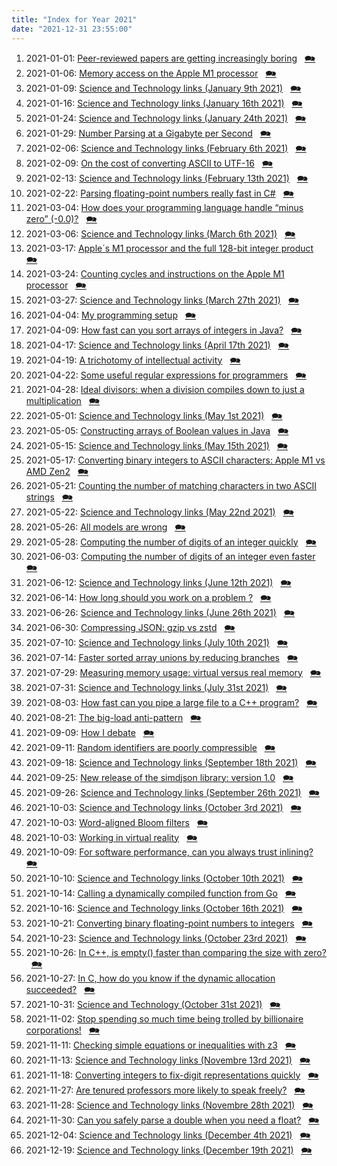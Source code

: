 ```yaml
---
title: "Index for Year 2021"
date: "2021-12-31 23:55:00"
---
```


1. 2021-01-01: [Peer-reviewed papers are getting increasingly boring](/lemire/blog/2021/01-01-peer-reviewed-papers-are-getting-increasingly-boring) &nbsp; [&#x1F5EA;](/lemire/blog/2021/01-01-comment-peer-reviewed-papers-are-getting-increasingly-boring)
2. 2021-01-06: [Memory access on the Apple M1 processor](/lemire/blog/2021/01-06-memory-access-on-the-apple-m1-processor) &nbsp; [&#x1F5EA;](/lemire/blog/2021/01-06-comment-memory-access-on-the-apple-m1-processor)
3. 2021-01-09: [Science and Technology links (January 9th 2021)](/lemire/blog/2021/01-09-science-and-technologie-links-january-9th-2021) &nbsp; [&#x1F5EA;](/lemire/blog/2021/01-09-comment-science-and-technologie-links-january-9th-2021)
4. 2021-01-16: [Science and Technology links (January 16th 2021)](/lemire/blog/2021/01-16-science-and-technology-links-january-16th-2021) &nbsp; [&#x1F5EA;](/lemire/blog/2021/01-16-comment-science-and-technology-links-january-16th-2021)
5. 2021-01-24: [Science and Technology links (January 24th 2021)](/lemire/blog/2021/01-24-science-and-technology-links-january-24th-2021) &nbsp; [&#x1F5EA;](/lemire/blog/2021/01-24-comment-science-and-technology-links-january-24th-2021)
6. 2021-01-29: [Number Parsing at a Gigabyte per Second](/lemire/blog/2021/01-29-number-parsing-at-a-gigabyte-per-second) &nbsp; [&#x1F5EA;](/lemire/blog/2021/01-29-comment-number-parsing-at-a-gigabyte-per-second)
7. 2021-02-06: [Science and Technology links (February 6th 2021)](/lemire/blog/2021/02-06-science-and-technology-links-february-6th-2021) &nbsp; [&#x1F5EA;](/lemire/blog/2021/02-06-comment-science-and-technology-links-february-6th-2021)
8. 2021-02-09: [On the cost of converting ASCII to UTF-16](/lemire/blog/2021/02-09-on-the-cost-of-converting-ascii-to-utf-16) &nbsp; [&#x1F5EA;](/lemire/blog/2021/02-09-comment-on-the-cost-of-converting-ascii-to-utf-16)
9. 2021-02-13: [Science and Technology links (February 13th 2021)](/lemire/blog/2021/02-13-science-and-technology-links-february-13th-2021) &nbsp; [&#x1F5EA;](/lemire/blog/2021/02-13-comment-science-and-technology-links-february-13th-2021)
10. 2021-02-22: [Parsing floating-point numbers really fast in C#](/lemire/blog/2021/02-22-parsing-floating-point-numbers-really-fast-in-c) &nbsp; [&#x1F5EA;](/lemire/blog/2021/02-22-comment-parsing-floating-point-numbers-really-fast-in-c)
11. 2021-03-04: [How does your programming language handle &#8220;minus zero&#8221; (-0.0)?](/lemire/blog/2021/03-04-how-does-your-programming-language-handle-minus-zero-0-0) &nbsp; [&#x1F5EA;](/lemire/blog/2021/03-04-comment-how-does-your-programming-language-handle-minus-zero-0-0)
12. 2021-03-06: [Science and Technology links (March 6th 2021)](/lemire/blog/2021/03-06-science-and-technology-links-march-6th-2021) &nbsp; [&#x1F5EA;](/lemire/blog/2021/03-06-comment-science-and-technology-links-march-6th-2021)
13. 2021-03-17: [Apple´s M1 processor and the full 128-bit integer product](/lemire/blog/2021/03-17-apples-m1-processor-and-the-full-128-bit-integer-product) &nbsp; [&#x1F5EA;](/lemire/blog/2021/03-17-comment-apples-m1-processor-and-the-full-128-bit-integer-product)
14. 2021-03-24: [Counting cycles and instructions on the Apple M1 processor](/lemire/blog/2021/03-24-counting-cycles-and-instructions-on-the-apple-m1-processor) &nbsp; [&#x1F5EA;](/lemire/blog/2021/03-24-comment-counting-cycles-and-instructions-on-the-apple-m1-processor)
15. 2021-03-27: [Science and Technology links (March 27th 2021)](/lemire/blog/2021/03-27-science-and-technologt-links-march-27th-2021) &nbsp; [&#x1F5EA;](/lemire/blog/2021/03-27-comment-science-and-technologt-links-march-27th-2021)
16. 2021-04-04: [My programming setup](/lemire/blog/2021/04-04-my-programming-setup) &nbsp; [&#x1F5EA;](/lemire/blog/2021/04-04-comment-my-programming-setup)
17. 2021-04-09: [How fast can you sort arrays of integers in Java?](/lemire/blog/2021/04-09-how-fast-can-you-sort-arrays-of-integers-in-java) &nbsp; [&#x1F5EA;](/lemire/blog/2021/04-09-comment-how-fast-can-you-sort-arrays-of-integers-in-java)
18. 2021-04-17: [Science and Technology links (April 17th 2021)](/lemire/blog/2021/04-17-science-and-technology-links-april-17th-2021) &nbsp; [&#x1F5EA;](/lemire/blog/2021/04-17-comment-science-and-technology-links-april-17th-2021)
19. 2021-04-19: [A trichotomy of intellectual activity](/lemire/blog/2021/04-19-a-trichotomy-of-intellectual-activity) &nbsp; [&#x1F5EA;](/lemire/blog/2021/04-19-comment-a-trichotomy-of-intellectual-activity)
20. 2021-04-22: [Some useful regular expressions for programmers](/lemire/blog/2021/04-22-some-useful-regular-expressions-for-programmers) &nbsp; [&#x1F5EA;](/lemire/blog/2021/04-22-comment-some-useful-regular-expressions-for-programmers)
21. 2021-04-28: [Ideal divisors: when a division compiles down to just a multiplication](/lemire/blog/2021/04-28-ideal-divisors-when-a-division-compiles-down-to-just-a-multiplication) &nbsp; [&#x1F5EA;](/lemire/blog/2021/04-28-comment-ideal-divisors-when-a-division-compiles-down-to-just-a-multiplication)
22. 2021-05-01: [Science and Technology links (May 1st 2021)](/lemire/blog/2021/05-01-science-and-technology-links-may-1st-2021) &nbsp; [&#x1F5EA;](/lemire/blog/2021/05-01-comment-science-and-technology-links-may-1st-2021)
23. 2021-05-05: [Constructing arrays of Boolean values in Java](/lemire/blog/2021/05-05-constructing-arrays-of-boolean-values-in-java) &nbsp; [&#x1F5EA;](/lemire/blog/2021/05-05-comment-constructing-arrays-of-boolean-values-in-java)
24. 2021-05-15: [Science and Technology links (May 15th 2021)](/lemire/blog/2021/05-15-science-and-technology-links-may-15th-2021) &nbsp; [&#x1F5EA;](/lemire/blog/2021/05-15-comment-science-and-technology-links-may-15th-2021)
25. 2021-05-17: [Converting binary integers to ASCII characters: Apple M1 vs AMD Zen2](/lemire/blog/2021/05-17-converting-binary-integers-to-ascii-characters-apple-m1-vs-amd-zen2) &nbsp; [&#x1F5EA;](/lemire/blog/2021/05-17-comment-converting-binary-integers-to-ascii-characters-apple-m1-vs-amd-zen2)
26. 2021-05-21: [Counting the number of matching characters in two ASCII strings](/lemire/blog/2021/05-21-counting-the-number-of-matching-characters-in-two-ascii-strings) &nbsp; [&#x1F5EA;](/lemire/blog/2021/05-21-comment-counting-the-number-of-matching-characters-in-two-ascii-strings)
27. 2021-05-22: [Science and Technology links (May 22nd 2021)](/lemire/blog/2021/05-22-science-and-technology-links-may-22nd-2021) &nbsp; [&#x1F5EA;](/lemire/blog/2021/05-22-comment-science-and-technology-links-may-22nd-2021)
28. 2021-05-26: [All models are wrong](/lemire/blog/2021/05-26-all-models-are-wrong) &nbsp; [&#x1F5EA;](/lemire/blog/2021/05-26-comment-all-models-are-wrong)
29. 2021-05-28: [Computing the number of digits of an integer quickly](/lemire/blog/2021/05-28-computing-the-number-of-digits-of-an-integer-quickly) &nbsp; [&#x1F5EA;](/lemire/blog/2021/05-28-comment-computing-the-number-of-digits-of-an-integer-quickly)
30. 2021-06-03: [Computing the number of digits of an integer even faster](/lemire/blog/2021/06-03-computing-the-number-of-digits-of-an-integer-even-faster) &nbsp; [&#x1F5EA;](/lemire/blog/2021/06-03-comment-computing-the-number-of-digits-of-an-integer-even-faster)
31. 2021-06-12: [Science and Technology links (June 12th 2021)](/lemire/blog/2021/06-12-science-and-technology-links-june-12th-2021) &nbsp; [&#x1F5EA;](/lemire/blog/2021/06-12-comment-science-and-technology-links-june-12th-2021)
32. 2021-06-14: [How long should you work on a problem ?](/lemire/blog/2021/06-14-how-long-should-you-work-on-a-problem) &nbsp; [&#x1F5EA;](/lemire/blog/2021/06-14-comment-how-long-should-you-work-on-a-problem)
33. 2021-06-26: [Science and Technology links (June 26th 2021)](/lemire/blog/2021/06-26-science-and-technology-links-june-26th-2021) &nbsp; [&#x1F5EA;](/lemire/blog/2021/06-26-comment-science-and-technology-links-june-26th-2021)
34. 2021-06-30: [Compressing JSON: gzip vs zstd](/lemire/blog/2021/06-30-compressing-json-gzip-vs-zstd) &nbsp; [&#x1F5EA;](/lemire/blog/2021/06-30-comment-compressing-json-gzip-vs-zstd)
35. 2021-07-10: [Science and Technology links (July 10th 2021)](/lemire/blog/2021/07-10-science-and-technology-links-july-10th-2021) &nbsp; [&#x1F5EA;](/lemire/blog/2021/07-10-comment-science-and-technology-links-july-10th-2021)
36. 2021-07-14: [Faster sorted array unions by reducing branches](/lemire/blog/2021/07-14-faster-sorted-array-unions-by-reducing-branches) &nbsp; [&#x1F5EA;](/lemire/blog/2021/07-14-comment-faster-sorted-array-unions-by-reducing-branches)
37. 2021-07-29: [Measuring memory usage: virtual versus real memory](/lemire/blog/2021/07-29-measuring-memory-usage-virtual-versus-real-memory) &nbsp; [&#x1F5EA;](/lemire/blog/2021/07-29-comment-measuring-memory-usage-virtual-versus-real-memory)
38. 2021-07-31: [Science and Technology links (July 31st 2021)](/lemire/blog/2021/07-31-science-and-technology-links-july-31st-2021) &nbsp; [&#x1F5EA;](/lemire/blog/2021/07-31-comment-science-and-technology-links-july-31st-2021)
39. 2021-08-03: [How fast can you pipe a large file to a C++ program?](/lemire/blog/2021/08-03-how-fast-can-you-pipe-a-large-file-to-a-c-program) &nbsp; [&#x1F5EA;](/lemire/blog/2021/08-03-comment-how-fast-can-you-pipe-a-large-file-to-a-c-program)
40. 2021-08-21: [The big-load anti-pattern](/lemire/blog/2021/08-21-the-big-load-anti-pattern) &nbsp; [&#x1F5EA;](/lemire/blog/2021/08-21-comment-the-big-load-anti-pattern)
41. 2021-09-09: [How I debate](/lemire/blog/2021/09-09-how-i-debate) &nbsp; [&#x1F5EA;](/lemire/blog/2021/09-09-comment-how-i-debate)
42. 2021-09-11: [Random identifiers are poorly compressible](/lemire/blog/2021/09-11-random-identifiers-are-poorly-compressible) &nbsp; [&#x1F5EA;](/lemire/blog/2021/09-11-comment-random-identifiers-are-poorly-compressible)
43. 2021-09-18: [Science and Technology links (September 18th 2021)](/lemire/blog/2021/09-18-science-and-technology-links-september-18th-2021) &nbsp; [&#x1F5EA;](/lemire/blog/2021/09-18-comment-science-and-technology-links-september-18th-2021)
44. 2021-09-25: [New release of the simdjson library: version 1.0](/lemire/blog/2021/09-25-new-release-of-the-simdjson-library-version-1-0) &nbsp; [&#x1F5EA;](/lemire/blog/2021/09-25-comment-new-release-of-the-simdjson-library-version-1-0)
45. 2021-09-26: [Science and Technology links (September 26th 2021)](/lemire/blog/2021/09-26-science-and-technology-links-september-26th-2021) &nbsp; [&#x1F5EA;](/lemire/blog/2021/09-26-comment-science-and-technology-links-september-26th-2021)
46. 2021-10-03: [Science and Technology links (October 3rd 2021)](/lemire/blog/2021/10-03-science-and-technology-links-october-3rd-2021) &nbsp; [&#x1F5EA;](/lemire/blog/2021/10-03-comment-science-and-technology-links-october-3rd-2021)
47. 2021-10-03: [Word-aligned Bloom filters](/lemire/blog/2021/10-03-word-aligned-bloom-filters) &nbsp; [&#x1F5EA;](/lemire/blog/2021/10-03-comment-word-aligned-bloom-filters)
48. 2021-10-03: [Working in virtual reality](/lemire/blog/2021/10-03-working-in-virtual-reality) &nbsp; [&#x1F5EA;](/lemire/blog/2021/10-03-comment-working-in-virtual-reality)
49. 2021-10-09: [For software performance, can you always trust inlining?](/lemire/blog/2021/10-09-for-software-performance-can-you-always-trust-inlining) &nbsp; [&#x1F5EA;](/lemire/blog/2021/10-09-comment-for-software-performance-can-you-always-trust-inlining)
50. 2021-10-10: [Science and Technology links (October 10th 2021)](/lemire/blog/2021/10-10-science-and-technology-links-october-10th-2021) &nbsp; [&#x1F5EA;](/lemire/blog/2021/10-10-comment-science-and-technology-links-october-10th-2021)
51. 2021-10-14: [Calling a dynamically compiled function from Go](/lemire/blog/2021/10-14-calling-a-dynamically-compiled-function-from-go) &nbsp; [&#x1F5EA;](/lemire/blog/2021/10-14-comment-calling-a-dynamically-compiled-function-from-go)
52. 2021-10-16: [Science and Technology links (October 16th 2021)](/lemire/blog/2021/10-16-science-and-technology-links-october-16th-2021) &nbsp; [&#x1F5EA;](/lemire/blog/2021/10-16-comment-science-and-technology-links-october-16th-2021)
53. 2021-10-21: [Converting binary floating-point numbers to integers](/lemire/blog/2021/10-21-converting-binary-floating-point-numbers-to-integers) &nbsp; [&#x1F5EA;](/lemire/blog/2021/10-21-comment-converting-binary-floating-point-numbers-to-integers)
54. 2021-10-23: [Science and Technology links (October 23rd 2021)](/lemire/blog/2021/10-23-science-and-technology-links-october-23rd-2021) &nbsp; [&#x1F5EA;](/lemire/blog/2021/10-23-comment-science-and-technology-links-october-23rd-2021)
55. 2021-10-26: [In C++, is empty() faster than comparing the size with zero?](/lemire/blog/2021/10-26-in-c-is-empty-faster-than-comparing-the-size-with-zero) &nbsp; [&#x1F5EA;](/lemire/blog/2021/10-26-comment-in-c-is-empty-faster-than-comparing-the-size-with-zero)
56. 2021-10-27: [In C, how do you know if the dynamic allocation succeeded?](/lemire/blog/2021/10-27-in-c-how-do-you-know-if-the-dynamic-allocation-succeeded) &nbsp; [&#x1F5EA;](/lemire/blog/2021/10-27-comment-in-c-how-do-you-know-if-the-dynamic-allocation-succeeded)
57. 2021-10-31: [Science and Technology (October 31st 2021)](/lemire/blog/2021/10-31-science-and-technology-october-31st-2021) &nbsp; [&#x1F5EA;](/lemire/blog/2021/10-31-comment-science-and-technology-october-31st-2021)
58. 2021-11-02: [Stop spending so much time being trolled by billionaire corporations!](/lemire/blog/2021/11-02-stop-spending-so-much-time-being-trolled-by-billionaire-corporations) &nbsp; [&#x1F5EA;](/lemire/blog/2021/11-02-comment-stop-spending-so-much-time-being-trolled-by-billionaire-corporations)
59. 2021-11-11: [Checking simple equations or inequalities with z3](/lemire/blog/2021/11-11-checking-simple-equations-or-inequalities-with-z3) &nbsp; [&#x1F5EA;](/lemire/blog/2021/11-11-comment-checking-simple-equations-or-inequalities-with-z3)
60. 2021-11-13: [Science and Technology links (Novembre 13rd 2021)](/lemire/blog/2021/11-13-science-and-technology-links-novembre-13rd-2021) &nbsp; [&#x1F5EA;](/lemire/blog/2021/11-13-comment-science-and-technology-links-novembre-13rd-2021)
61. 2021-11-18: [Converting integers to fix-digit representations quickly](/lemire/blog/2021/11-18-converting-integers-to-fix-digit-representations-quickly) &nbsp; [&#x1F5EA;](/lemire/blog/2021/11-18-comment-converting-integers-to-fix-digit-representations-quickly)
62. 2021-11-27: [Are tenured professors more likely to speak freely?](/lemire/blog/2021/11-27-are-tenured-professors-more-likely-to-speak-freely) &nbsp; [&#x1F5EA;](/lemire/blog/2021/11-27-comment-are-tenured-professors-more-likely-to-speak-freely)
63. 2021-11-28: [Science and Technology links (Novembre 28th 2021)](/lemire/blog/2021/11-28-science-and-technology-links-novembre-28th-2021) &nbsp; [&#x1F5EA;](/lemire/blog/2021/11-28-comment-science-and-technology-links-novembre-28th-2021)
64. 2021-11-30: [Can you safely parse a double when you need a float?](/lemire/blog/2021/11-30-can-you-safely-parse-a-double-and-then-cast-to-a-float) &nbsp; [&#x1F5EA;](/lemire/blog/2021/11-30-comment-can-you-safely-parse-a-double-and-then-cast-to-a-float)
65. 2021-12-04: [Science and Technology links (December 4th 2021)](/lemire/blog/2021/12-04-science-and-technology-links-december-4th-2021) &nbsp; [&#x1F5EA;](/lemire/blog/2021/12-04-comment-science-and-technology-links-december-4th-2021)
66. 2021-12-19: [Science and Technology links (December 19th 2021)](/lemire/blog/2021/12-19-science-and-technology-links-december-19th-2021) &nbsp; [&#x1F5EA;](/lemire/blog/2021/12-19-comment-science-and-technology-links-december-19th-2021)



